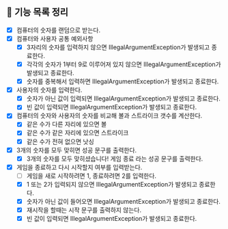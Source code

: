 ## 🚀 기능 목록 정리

- [x] 컴퓨터의 숫자를 랜덤으로 받는다.
- [x] 컴퓨터와 사용자 공통 예외사항
    - [x] 3자리의 숫자를 입력하지 않으면 IllegalArgumentException가 발생되고 종료한다.
    - [x] 각각의 숫자가 1부터 9로 이루어져 있지 않으면 IllegalArgumentException가 발생되고 종료한다.
    - [x] 숫자를 중복해서 입력하면 IllegalArgumentException가 발생되고 종료한다.
- [x] 사용자의 숫자를 입력한다.
    - [x] 숫자가 아닌 값이 입력되면 IllegalArgumentException가 발생되고 종료한다.
    - [x] 빈 값이 입력되면 IllegalArgumentException가 발생되고 종료한다.
- [x] 컴퓨터의 숫자와 사용자의 숫자를 비교해 볼과 스트라이크 갯수를 계산한다.
    - [x] 같은 수가 다른 자리에 있으면 볼
    - [x] 같은 수가 같은 자리에 있으면 스트라이크
    - [x] 같은 수가 전혀 없으면 낫싱
- [x] 3개의 숫자를 모두 맞히면 성공 문구를 출력한다.
    - [x] 3개의 숫자를 모두 맞히셨습니다! 게임 종료 라는 성공 문구를 출력한다.
- [x] 게임을 종료하고 다시 시작할지 여부를 입력받는다.
    - [ ] 게임을 새로 시작하려면 1, 종료하려면 2를 입력한다.
    - [x] 1 또는 2가 입력되지 않으면 IllegalArgumentException가 발생되고 종료한다.
    - [x] 숫자가 아닌 값이 들어오면 IllegalArgumentException가 발생되고 종료한다.
    - [x] 재시작을 할때는 시작 문구를 출력하지 않는다.
    - [x] 빈 값이 입력되면 IllegalArgumentException가 발생되고 종료한다.

